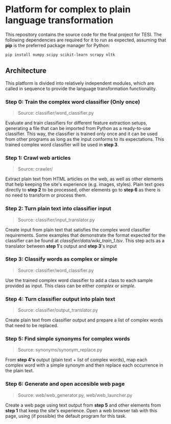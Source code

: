 # Platform for complex to plain language transformation

This repository contains the source code for the final project for TESI. The following dependencies are required for it to run as expected, assuming that **pip** is the preferred package manager for Python:

```bash
pip install numpy scipy scikit-learn scrapy nltk
```

## Architecture

This platform is divided into relatively independent modules, which are called in sequence to provide the language transformation functionality.

### Step 0: Train the complex word classifier (Only once)

> Source: classifier/word\_classifier.py

Evaluate and train classifiers for different feature extraction setups, generating a file that can be imported from Python as a ready-to-use classifier. This way, the classifier is trained only once and it can be used from other programs as long as the input conforms to its expectations. This trained complex word classifier will be used in **step 3**.

### Step 1: Crawl web articles

> Source: crawler/

Extract plain text from HTML articles on the web, as well as other elements that help keeping the site's experience (e.g. images, styles). Plain text goes directly to **step 2** to be processed, other elements go to **step 6** as there is no need to transform or process them.

### Step 2: Turn plain text into classifier input

> Source: classifier/input\_translator.py

Create input from plain text that satisfies the complex word classifier requirements. Some examples that demonstrate the format expected for the classifier can be found at *classifier/data/wiki\_train\_1.tsv*. This step acts as a translator between **step 1**'s output and **step 3**'s input

### Step 3: Classify words as complex or simple

> Source: classifier/word\_classifier.py

Use the trained complex word classifier to add a class to each sample provided as input. This class can be either *complex* or *simple*.

### Step 4: Turn classifier output into plain text

> Source: classifier/output\_translator.py

Create plain text from classifier output and prepare a list of complex words that need to be replaced.

### Step 5: Find simple synonyms for complex words

> Source: synonyms/synonym\_replace.py

From **step 4's** output (plain text + list of complex words), map each complex word with a simple synonym and then replace each occurrence in the plain text.

### Step 6: Generate and open accesible web page

> Source: web/web\_generator.py, web/web\_launcher.py

Create a web page using text output from **step 5** and other elements from **step 1** that keep the site's experience. Open a web browser tab with this page, using (if possible) the default program for this task.